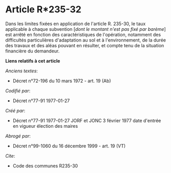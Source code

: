 # Article R*235-32

Dans les limites fixées en application de l'article R. 235-30, le taux applicable à chaque subvention [*dont le montant n'est
pas fixé par barème*] est arrêté en fonction des caractéristiques de l'opération, notamment des difficultés particulières
d'adaptation au sol et à l'environnement, de la durée des travaux et des aléas pouvant en résulter, et compte tenu de la
situation financière du demandeur.

**Liens relatifs à cet article**

_Anciens textes_:

  - Décret n°72-196 du 10 mars 1972 - art. 19 (Ab)

_Codifié par_:

  - Décret n°77-91 1977-01-27

_Créé par_:

  - Décret n°77-91 1977-01-27 JORF et JONC 3 février 1977 date d'entrée en vigueur élection des maires

_Abrogé par_:

  - Décret n°99-1060 du 16 décembre 1999 - art. 19 (VT)

_Cite_:

  - Code des communes R235-30
